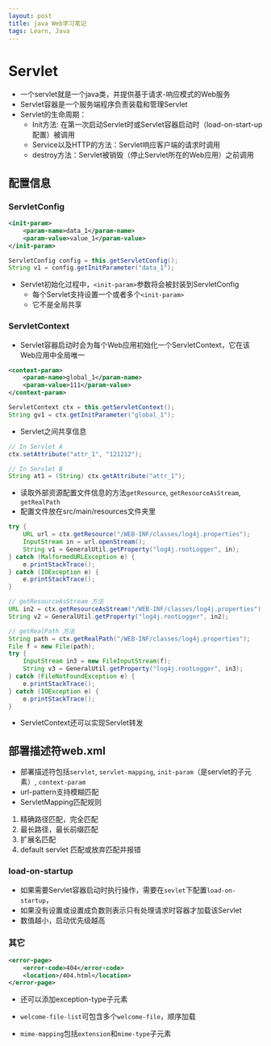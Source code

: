 ```yaml
---
layout: post
title: java Web学习笔记
tags: Learn, Java
---
```


# Servlet
* 一个servlet就是一个java类，并提供基于请求-响应模式的Web服务
* Servlet容器是一个服务端程序负责装载和管理Servlet
* Servlet的生命周期：
  * Init方法: 在第一次启动Servlet时或Servlet容器启动时（load-on-start-up配置）被调用
  * Service以及HTTP的方法：Servlet响应客户端的请求时调用
  * destroy方法：Servlet被销毁（停止Servlet所在的Web应用）之前调用

## 配置信息
### ServletConfig
```xml
<init-param>
    <param-name>data_1</param-name>
    <param-value>value_1</param-value>
</init-param>
```

```java
ServletConfig config = this.getServletConfig();
String v1 = config.getInitParameter("data_1");
```
* Servlet初始化过程中，`<init-param>`参数将会被封装到ServletConfig
  * 每个Servlet支持设置一个或者多个`<init-param>`
  * 它不是全局共享

### ServletContext
* Servlet容器启动时会为每个Web应用初始化一个ServletContext，它在该Web应用中全局唯一

```xml
<context-param>
    <param-name>global_1</param-name>
    <param-value>111</param-value>
</context-param>
```

```java
ServletContext ctx = this.getServletContext();
String gv1 = ctx.getInitParameter("global_1");
```

* Servlet之间共享信息
```java
// In Servlet A
ctx.setAttribute("attr_1", "121212");

// In Servlet B
String at1 = (String) ctx.getAttribute("attr_1");
```

* 读取外部资源配置文件信息的方法`getResource`, `getResourceAsStream`, `getRealPath`
* 配置文件放在src/main/resources文件夹里
```java
try {
    URL url = ctx.getResource("/WEB-INF/classes/log4j.properties");
    InputStream in = url.openStream();
    String v1 = GeneralUtil.getProperty("log4j.rootLogger", in);
} catch (MalformedURLException e) {
    e.printStackTrace();
} catch (IOException e) {
    e.printStackTrace();
}

// getResourceAsStream 方法
URL in2 = ctx.getResourceAsStream("/WEB-INF/classes/log4j.properties");
String v2 = GeneralUtil.getProperty("log4j.rootLogger", in2);

// getRealPath 方法
String path = ctx.getRealPath("/WEB-INF/classes/log4j.properties");
File f = new File(path);
try {
    InputStream in3 = new FileInputStream(f);
    String v3 = GeneralUtil.getProperty("log4j.rootLogger", in3);
} catch (FileNotFoundException e) {
    e.printStackTrace();
} catch (IOException e) {
    e.printStackTrace();
}
```

* ServletContext还可以实现Servlet转发

## 部署描述符web.xml
* 部署描述符包括`servlet`, `servlet-mapping`, `init-param`（是servlet的子元素）, `context-param`
* url-pattern支持模糊匹配
* ServletMapping匹配规则
1. 精确路径匹配，完全匹配
2. 最长路径，最长前缀匹配
3. 扩展名匹配
4. default servlet 匹配或放弃匹配并报错

### load-on-startup
* 如果需要Servlet容器启动时执行操作，需要在`sevlet`下配置`load-on-startup`，
* 如果没有设置或设置成负数则表示只有处理请求时容器才加载该Servlet
* 数值越小，启动优先级越高

### 其它

```xml
<error-page>
    <error-code>404</error-code>
    <location>/404.html</location>
</error-page>
```
* 还可以添加exception-type子元素

* `welcome-file-list`可包含多个`welcome-file`，顺序加载
* `mime-mapping`包括`extension`和`mime-type`子元素

